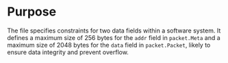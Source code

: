 # Purpose
The file specifies constraints for two data fields within a software system. It defines a maximum size of 256 bytes for the `addr` field in `packet.Meta` and a maximum size of 2048 bytes for the `data` field in `packet.Packet`, likely to ensure data integrity and prevent overflow.
